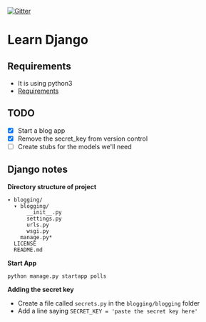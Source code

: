 [![Gitter](https://badges.gitter.im/nagracks/learn_django.svg)](https://gitter.im/nagracks/learn_django?utm_source=badge&utm_medium=badge&utm_campaign=pr-badge)

# Learn Django

Requirements
-----------

* It is using python3
* [Requirements](requirements.txt)

TODO
-----------

* [x] Start a blog app
* [x] Remove the secret_key from version control
* [ ] Create stubs for the models we'll need

Django notes
-----------

**Directory structure of project**

```
▾ blogging/
  ▾ blogging/
      __init__.py
      settings.py
      urls.py
      wsgi.py
    manage.py*
  LICENSE
  README.md
```

**Start App**

`python manage.py startapp polls`

**Adding the secret key**

* Create a file called `secrets.py` in the `blogging/blogging` folder
* Add a line saying `SECRET_KEY = 'paste the secret key here'`
